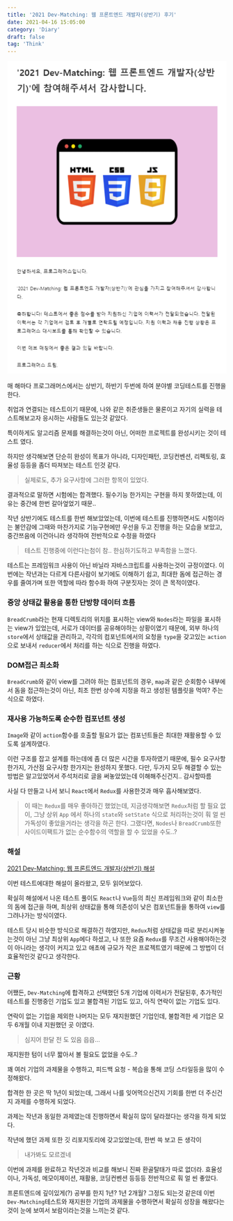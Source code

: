 ```yaml
---
title: '2021 Dev-Matching: 웹 프론트엔드 개발자(상반기) 후기'
date: 2021-04-16 15:05:00
category: 'Diary'
draft: false
tag: 'Think'
---
```


<div style="margin : 0 auto; text-align : center">
  <img src="/img/2021/04/16/1.PNG?raw=true" alt="2021 Dev-Matching">
</div>

매 해마다 프로그래머스에서는 상반기, 하반기 두번에 하여 분야별 코딩테스트를 진행을 한다.

취업과 연결되는 테스트이기 때문에, 나와 같은 취준생들은 물론이고 자기의 실력을 테스트해보고자 응시하는 사람들도 있는것 같았다.

특이하게도 알고리즘 문제를 해결하는것이 아닌, 어떠한 프로젝트를 완성시키는 것이 테스트 였다.

하지만 생각해보면 단순히 완성이 목표가 아니라, 디자인패턴, 코딩컨벤션, 리펙토링, 효율성 등등을 좀더 따져보는 테스트 인것 같다.

> 실제로도, 추가 요구사항에 그러한 항목이 있었다.

결과적으로 말하면 시험에는 합격했다.
필수기능 한가지는 구현을 하지 못하였는데, 이유는 중간에 한번 갈아엎었기 때문..

작년 상반기에도 테스트를 한번 해보았었는데, 이번에 테스트를 진행하면서도 시험이라는 불안감에 그때와 마찬가지로 기능구현에만 우선을 두고 진행을 하는 모습을 보았고, 중간쯔음에 이건아니라 생각하여 전반적으로 수정을 하였다

> 테스트 진행중에 이런다는첨이 참.. 한심하기도하고 부족함을 느꼈다.

테스트는 프레임워크 사용이 아닌 바닐라 자바스크립트를 사용하는것이 규정이였다.
이번에는 작년과는 다르게 다른사람이 보기에도 이해하기 쉽고, 최대한 돔에 접근하는 경우를 줄여가며 또한 역할에 따라 함수화 하여 구분짓자는 것이 큰 목적이였다.

### 중앙 상태값 활용을 통한 단방향 데이터 흐름

`BreadCrumb`라는 현재 디렉토리의 위치를 표시하는 view와 `Nodes`라는 파일을 표시하는 view가 있었는데, 서로가 데이터를 공유해야하는 상황이였기 때문에, 외부 하나의 `store`에서 상태값을 관리하고, 각각의 컴포넌트에서의 요청을 `type`을 갖고있는 `action`으로 보내서 `reducer`에서 처리를 하는 식으로 진행을 하였다.

### DOM접근 최소화

`BreadCrumb`와 같이 view를 그려야 하는 컴포넌트의 경우, `map`과 같은 순회함수 내부에서 돔을 접근하는것이 아닌, 최초 한번 상수에 지정을 하고 생성된 템플릿을 먹여? 주는 식으로 하였다.

### 재사용 가능하도록 순수한 컴포넌트 생성

`Image`와 같이 `action`함수를 호출할 필요가 없는 컴포넌트들은 최대한 재활용할 수 있도록 설계하였다.

이런 구조를 잡고 설계를 하는데에 좀 더 많은 시간을 투자하였기 때문에, 필수 요구사항 한가지, 가산점 요구사항 한가지는 완성하지 못했다. 다만, 두가지 모두 해결할 수 있는 방법은 알고있었어서 주석처리로 글을 써놓았었는데 이해해주신건지.. 감사할따름

사실 다 만들고 나서 보니 `React`에서 `Redux`를 사용한것과 매우 흡사해보였다.

> 이 때는 `Redux`를 매우 좋아하긴 했었는데, 지금생각해보면 `Redux`처럼 할 필요 없이, 그냥 상위 `App` 에서 하나의 `state`와 `setState` 식으로 처리하는것이 훠 얼 씬 가독성이 좋았을거라는 생각을 하곤 한다.
> 그랬다면, `Nodes`나 `BreadCrumb`또한 사이드이팩트가 없는 순수함수의 역할을 할 수 있었을 수도..?

### 해설

[2021 Dev-Matching: 웹 프론트엔드 개발자(상반기) 해설](https://prgms.tistory.com/53?category=865131)

이번 테스트에대한 해설이 올라왔고, 모두 읽어보았다.

확실히 해설에서 나온 테스트 풀이도 `React`나 `Vue`등의 최신 프레임워크와 같이 최소한의 돔에 접근을 하며, 최상위 상태값을 통해 의존성이 낮은 컴포넌트들을 통하여 `view`를 그려나가는 방식이였다.

테스트 당시 비슷한 방식으로 해결하긴 하였지만, `Redux`처럼 상태값을 따로 분리시켜놓는것이 아닌 그냥 최상위 `App`에다 하셨고, 나 또한 요즘 `Redux`를 무조건 사용해야하는것이 아니라는 생각이 커지고 있고 애초에 규모가 작은 프로젝트였기 때문에 그 방법이 더 효율적인것 같다고 생각한다.

### 근황

어쨌든, `Dev-Matching`에 합격하고 선택했던 5개 기업에 이력서가 전달된후, 추가적인 테스트를 진행중인 기업도 있고 불합격된 기업도 있고, 아직 연락이 없는 기업도 있다.

연락이 없는 기업을 제외한 나머지는 모두 재지원했던 기업인데, 불합격한 세 기업은 모두 6개월 이내 지원했던 곳 이였다.

> 심지어 한달 전 도 있음 읍읍...

재지원한 텀이 너무 짧아서 볼 필요도 없었을 수도..?

꽤 여러 기업의 과제물을 수행하고, 피드백 요청 - 복습을 통해 코딩 스타일등을 많이 수정해왔다.

합격한 한 곳은 딱 1년이 되었는데, 그래서 나를 잊어먹으신건지 기회를 한번 더 주신건지 과제를 수행하게 되었다.

과제는 작년과 동일한 과제였는데 진행하면서 확실히 많이 달라졌다는 생각을 하게 되었다.

작년에 했던 과제 또한 깃 리포지토리에 갖고있었는데, 한번 쓱 보고 든 생각이

> 내가봐도 모르겠네

이번에 과제를 완료하고 작년것과 비교를 해보니 진짜 환골탈태가 따로 없더라.
효율성이나, 가독성, 메모이제이션, 재활용, 코딩컨벤션 등등등 전반적으로 훠 얼 씬 좋았다.

프론트엔드에 깊이있게(?) 공부를 한지 1년? 1년 2개월? 그정도 되는것 같은데 이번 `Dev-Matching`테스트와 재지원한 기업의 과제물을 수행하면서 확실히 성장을 해왔다는 것이 눈에 보여서 보람이라는것을 느끼는것 같다.
